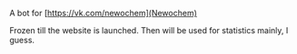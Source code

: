 A bot for [https://vk.com/newochem](Newochem)

Frozen till the website is launched. Then will be used for statistics mainly, I guess.
